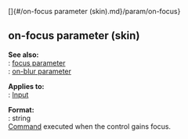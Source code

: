 []{#/on-focus parameter (skin).md}/param/on-focus}    
## on-focus parameter (skin)    
**See also:**    
:   [focus parameter](/%7Bskin%7D/param/focus)    
:   [on-blur parameter](/%7Bskin%7D/param/on-blur)    
<!-- -->    
**Applies to:**    
:   [Input](/%7Bskin%7D/control/input)    
<!-- -->    
**Format:**    
:   string    
[Command](/%7Bskin%7D/commands) executed when the control gains focus.  